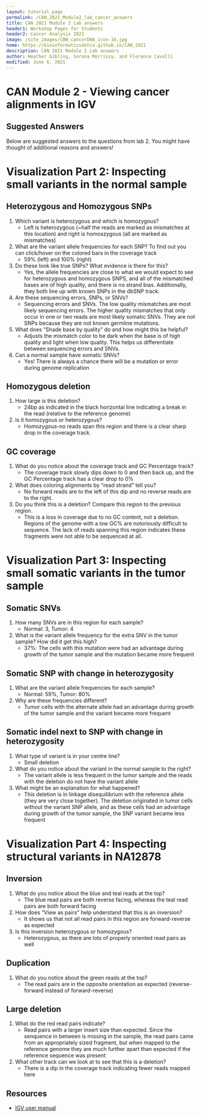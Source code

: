 ```yaml
---
layout: tutorial_page
permalink: /CAN_2021_Module2_lab_cancer_answers
title: CAN 2021 Module 2 Lab answers
header1: Workshop Pages for Students
header2: Cancer Analysis 2021
image: /site_images/CBW_cancerDNA_icon-16.jpg
home: https://bioinformaticsdotca.github.io/CAN_2021
description: CAN 2021 Module 2 Lab answers
author: Heather Gibling, Sorana Morrissy, and Florence Cavalli
modified: June 6, 2021
---
```


# CAN Module 2 - Viewing cancer alignments in IGV 

## Suggested Answers
Below are suggested answers to the questions from lab 2. You might have thought of additional reasons and answers!


# Visualization Part 2: Inspecting small variants in the normal sample

## Heterozygous and Homozygous SNPs
1. Which variant is heterozygous and which is homozygous?
    * Left is heterozygous (~half the reads are marked as mismatches at this location) and right is homoszygous (all are marked as mismatches)
3. What are the variant allele frequencies for each SNP? To find out you can click/hover on the colored bars in the coverage track
    * 59% (left) and 100% (right)
5. Do these look like true SNPs? What evidence is there for this?
    * Yes, the allele frequencies are close to what we would expect to see for heterozygous and homozygous SNPS, and all of the mismatched bases are of high quality, and there is no strand bias. Additionally, they both line up with known SNPs in the dbSNP track.
7. Are these sequencing errors, SNPs, or SNVs?
    * Sequencing errors and SNVs. The low quality mismatches are most likely sequencing errors. The higher quality mismatches that only occur in one or two reads are most likely somatic SNVs. They are not SNPs because they are not known germline mutations.
9. What does “Shade base by quality” do and how might this be helpful?
    * Adjusts the mismatch color to be dark when the base is of high quality and light when low quality. This helps us differentiate between sequencing errors and SNVs.
11. Can a normal sample have somatic SNVs?
    * Yes! There is always a chance there will be a mutation or error during genome replication

## Homozygous deletion 
1. How large is this deletion?
    * 24bp as indicated in the black horizontal line indicating a break in the read (relative to the reference genome)
3. Is it homozygous or heterozygous?
    * Homozygous-no reads span this region and there is a clear sharp drop in the coverage track.

## GC coverage
1. What do you notice about the coverage track and GC Percentage track?
    * The coverage track slowly dips down to 0 and then back up, and the GC Percentage track has a clear drop to 0%
3. What does coloring alignments by “read strand” tell you?
    * No forward reads are to the left of this dip and no reverse reads are to the right.
5. Do you think this is a deletion? Compare this region to the previous region.
    * This is a loss in coverage due to no GC content, not a deletion. Regions of the genome with a low GC% are notoriously difficult to sequence. The lack of reads spanning this region indicates these fragments were not able to be sequenced at all.

# Visualization Part 3: Inspecting small somatic variants in the tumor sample

## Somatic SNVs
1. How many SNVs are in this region for each sample?
    * Normal: 3, Tumor: 4
3. What is the variant allele frequency for the extra SNV in the tumor sample? How did it get this high?
    * 37%: The cells with this mutation were had an advantage during growth of the tumor sample and the mutation became more frequent

## Somatic SNP with change in heterozygosity
1. What are the variant allele frequencies for each sample?
    * Normal: 59%, Tumor: 80%
3. Why are these frequencies different?
    * Tumor cells with the alternate allele had an advantage during growth of the tumor sample and the variant became more frequent

## Somatic indel next to SNP with change in heterozygosity
1. What type of variant is in your centre line?
    * Small deletion
3. What do you notice about the variant in the normal sample to the right?
    * The variant allele is less frequent in the tumor sample and the reads with the deletion do not have the variant allele
5. What might be an explanation for what happened?
    * This deletion is in linkage disequilibrium with the reference allele (they are very close together). The deletion originated in tumor cells without the variant SNP allele, and as these cells had an advantage during growth of the tumor sample, the SNP variant became less frequent

# Visualization Part 4: Inspecting structural variants in NA12878

## Inversion
1. What do you notice about the blue and teal reads at the top?
    * The blue read pairs are both reverse facing, whereas the teal read pairs are both forward facing
3. How does “View as pairs” help understand that this is an inversion?
    * It shows us that not all read pairs in this region are forward-reverse as expected
5. Is this inversion heterozygous or homozygous?
    * Heterozygous, as there are lots of properly oriented read pairs as well

## Duplication
1. What do you notice about the green reads at the top?
    * The read pairs are in the opposite orientation as expected (reverse-forward instead of forward-reverse)

## Large deletion
1. What do the red read pairs indicate?
    * Read pairs with a larger insert size than expected. Since the senquence in between is missing in the sample, the read pairs came from an appropriately sized fragment, but when mapped to the reference genome they are much further apart than expected if the reference sequence was present
3. What other track can we look at to see that this is a deletion?
    * There is a dip in the coverage track indicating fewer reads mapped here


## Resources
* [IGV user manual](http://software.broadinstitute.org/software/igv/UserGuide)
